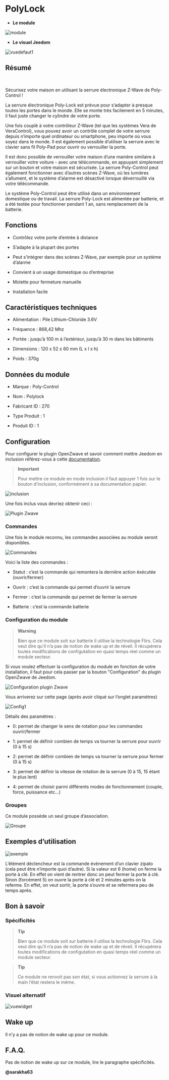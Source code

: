 PolyLock
========

-   **Le module**

![module](images/polycontrol.polylock/module.jpg)

-   **Le visuel Jeedom**

![vuedefaut1](images/polycontrol.polylock/vuedefaut1.jpg)

Résumé
------

 

Sécurisez votre maison en utilisant la serrure électronique Z-Wave de
Poly-Control !

La serrure électronique Poly-Lock est prévue pour s’adapter à presque
toutes les portes dans le monde. Elle se monte très facilement en 5
minutes, il faut juste changer le cylindre de votre porte.

Une fois couplé à votre contrôleur Z-Wave (tel que les systèmes Vera de
VeraControl), vous pouvez avoir un contrôle complet de votre serrure
depuis n’importe quel ordinateur ou smartphone, peu importe où vous
soyez dans le monde. Il est également possible d’utiliser la serrure
avec le clavier sans fil Poly-Pad pour ouvrir ou verrouiller la porte.

Il est donc possible de verrouiller votre maison d’une manière similaire
à verrouiller votre voiture - avec une télécommande, en appuyant
simplement sur un bouton et votre maison est sécurisée. La serrure
Poly-Control peut également fonctionner avec d’autres scènes Z-Wave, où
les lumières s’allument, et le système d’alarme est désactivé lorsque
déverrouillé via votre télécommande.

Le système Poly-Control peut être utilisé dans un environnement
domestique ou de travail. La serrure Poly-Lock est alimentée par
batterie, et a été testée pour fonctionner pendant 1 an, sans
remplacement de la batterie.

Fonctions
---------

-   Contrôlez votre porte d’entrée à distance

-   S’adapte à la plupart des portes

-   Peut s’intégrer dans des scènes Z-Wave, par exemple pour un système d’alarme

-   Convient à un usage domestique ou d’entreprise

-   Molette pour fermeture manuelle

-   Installation facile

Caractéristiques techniques
---------------------------

-   Alimentation : Pile Lithium-Chloride 3.6V

-   Fréquence : 868,42 Mhz

-   Portée : jusqu’à 100 m à l’extérieur, jusqu’à 30 m dans les bâtiments

-   Dimensions : 120 x 52 x 60 mm (L x l x h)

-   Poids : 370g

Données du module
-----------------

-   Marque : Poly-Control

-   Nom : Polylock

-   Fabricant ID : 270

-   Type Produit : 1

-   Produit ID : 1

Configuration
-------------

Pour configurer le plugin OpenZwave et savoir comment mettre Jeedom en
inclusion référez-vous à cette
[documentation](https://doc.jeedom.com/fr_FR/plugins/automation%20protocol/openzwave/).

> **Important**
>
> Pour mettre ce module en mode inclusion il faut appuyer 1 fois sur le
> bouton d’inclusion, conformément à sa documentation papier.

![inclusion](images/polycontrol.polylock/inclusion.jpg)

Une fois inclus vous devriez obtenir ceci :

![Plugin Zwave](images/polycontrol.polylock/information.jpg)

### Commandes

Une fois le module reconnu, les commandes associées au module seront
disponibles.

![Commandes](images/polycontrol.polylock/commandes.jpg)

Voici la liste des commandes :

-   Statut : c’est la commande qui remontera la dernière action éxécutée (ouvrir/fermer)

-   Ouvrir : c’est la commande qui permet d’ouvrir la serrure

-   Fermer : c’est la commande qui permet de fermer la serrure

-   Batterie : c’est la commande batterie

### Configuration du module

> **Warning**
>
> Bien que ce module soit sur batterie il utilise la technologie Flirs.
> Cela veut dire qu’il n’a pas de notion de wake up et de réveil. Il
> récupérera toutes modifications de configutation en quasi temps réel
> comme un module secteur.

Si vous voulez effectuer la configuration du module en fonction de votre
installation, il faut pour cela passer par la bouton "Configuration" du
plugin OpenZwave de Jeedom.

![Configuration plugin Zwave](images/plugin/bouton_configuration.jpg)

Vous arriverez sur cette page (après avoir cliqué sur l’onglet
paramètres)

![Config1](images/polycontrol.polylock/config1.jpg)

Détails des paramètres :

-   0: permet de changer le sens de rotation pour les commandes ouvrir/fermer

-   1: permet de définir combien de temps va tourner la serrure pour ouvrir (0 à 15 s)

-   2: permet de définir combien de temps va tourner la serrure pour fermer (0 à 15 s)

-   3: permet de définir la vitesse de rotation de la serrure (0 à 15, 15 étant le plus lent)

-   4: permet de choisir parmi différents modes de fonctionnement (couple, force, puissance etc…​)

### Groupes

Ce module possède un seul groupe d’association.

![Groupe](images/polycontrol.polylock/groupe.jpg)

Exemples d’utilisation
----------------------

![exemple](images/polycontrol.polylock/exemple.jpg)

L’élément déclencheur est la commande évènement d’un clavier zipato
(cela peut être n’importe quoi d’autre). Si la valeur est 6 (home) on
ferme la porte à clé. En effet on vient de rentrer donc on peut fermer
la porte à clé. Sinon (forcément 5) on ouvre la porte à clé et 2 minutes
après on la referme. En effet, on veut sortir, la porte s’ouvre et se
refermera peu de temps après.

Bon à savoir
------------

### Spécificités

> **Tip**
>
> Bien que ce module soit sur batterie il utilise la technologie Flirs.
> Cela veut dire qu’il n’a pas de notion de wake up et de réveil. Il
> récupérera toutes modifications de configutation en quasi temps réel
> comme un module secteur.

> **Tip**
>
> Ce module ne renvoit pas son état, si vous actionnez la serrure à la
> main l’état restera le même.

### Visuel alternatif

![vuewidget](images/polycontrol.polylock/vuewidget.jpg)

Wake up
-------

Il n’y a pas de notion de wake up pour ce module.

F.A.Q.
------

Pas de notion de wake up sur ce module, lire le paragraphe spécificités.

**@sarakha63**
